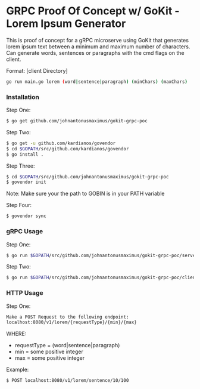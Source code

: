 # GRPC Proof Of Concept w/ GoKit - Lorem Ipsum Generator

This is proof of concept for a gRPC microserve using GoKit that generates lorem ipsum text between a minimum and maximum number of characters. Can generate words, sentences or paragraphs with the cmd flags on the client.

Format: [client Directory] 
```sh
go run main.go lorem (word|sentence|paragraph) (minChars) (maxChars)

```

### Installation
Step One:
```sh
$ go get github.com/johnantonusmaximus/gokit-grpc-poc
```

Step Two:
```sh
$ go get -u github.com/kardianos/govendor
$ cd $GOPATH/src/github.com/kardianos/govendor
$ go install .
```

Step Three:
```sh
$ cd $GOPATH/src/github.com/johnantonusmaximus/gokit-grpc-poc
$ govendor init 
```
Note: Make sure your the path to GOBIN is in your PATH variable

Step Four:
```sh
$ govendor sync
```

### gRPC Usage
Step One:
```sh
$ go run $GOPATH/src/github.com/johnantonusmaximus/gokit-grpc-poc/server/main.go
```

Step Two:
```sh
$ go run $GOPATH/src/github.com/johnantonusmaximus/gokit-grpc-poc/client/main.go lorem paragraph 10 4000
```

### HTTP Usage
Step One:
```sh
Make a POST Request to the following endpoint:
localhost:8080/v1/lorem/{requestType}/{min}/{max}
```

WHERE:
  - requestType = (word|sentence|paragraph)
  - min = some positive integer
  - max = some positive integer

Example:
```sh
$ POST localhost:8080/v1/lorem/sentence/10/100
```

